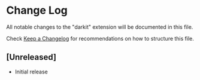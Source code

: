 # Change Log

All notable changes to the "darkit" extension will be documented in this file.

Check [Keep a Changelog](http://keepachangelog.com/) for recommendations on how to structure this file.

## [Unreleased]

- Initial release
